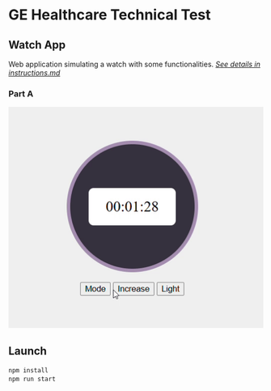 # GE Healthcare Technical Test

## Watch App

Web application simulating a watch with some functionalities. [_See details in instructions.md_](./instructions.md)

### Part A

![screen record of the first part of the project](img/part_a.gif)

## Launch

```javascript
npm install
npm run start
```
